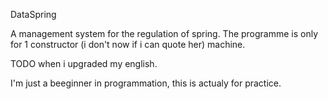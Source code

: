 DataSpring

 A management system for the regulation of spring.
 The programme is only for 1 constructor (i don't now if i can quote her) machine.
 
 TODO when i upgraded my english.
 
 I'm just a beeginner in programmation, this is actualy for practice.
